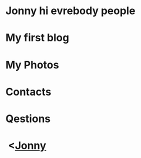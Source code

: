 # Jonny hi evrebody people
# My first blog
# My Photos
# Contacts
# Qestions
# <img> <[Jonny](https://user-images.githubusercontent.com/124875023/232198664-71009db4-edc4-4ca8-9146-30656d85f1be.jpg)
 
